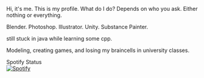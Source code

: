 Hi, it's me. This is my profile. 
What do I do? Depends on who you ask. Either nothing or everything.

Blender. Photoshop. Illustrator. Unity. Substance Painter. 

still stuck in java while learning some cpp.

Modeling, creating games, and losing my braincells in university classes.

Spotify Status
&nbsp; <br> [![Spotify](https://novatorem.enigmafusion1.vercel.app/api/spotify)](https://open.spotify.com/user/yusafwalayat)

[//]: <> (The `&nbsp;` is to have Aphelion take up more space)

